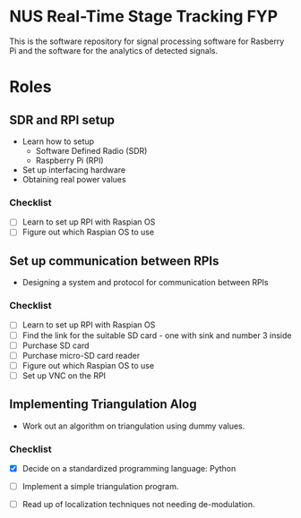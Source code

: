# NUS Real-Time Stage Tracking FYP

This is the software repository for signal processing software for Rasberry Pi and the software for the analytics of detected signals.

# Roles

## SDR and RPI setup
 - Learn how to setup
   - Software Defined Radio (SDR)
   - Raspberry Pi (RPI)
 - Set up interfacing hardware
 - Obtaining real power values

### Checklist
- [ ] Learn to set up RPI with Raspian OS
- [ ] Figure out which Raspian OS to use

## Set up communication between RPIs

 - Designing a system and protocol for communication between RPIs

### Checklist
- [ ] Learn to set up RPI with Raspian OS
- [ ] Find the link for the suitable SD card - one with sink and number 3 inside
- [ ] Purchase SD card
- [ ] Purchase micro-SD card reader
- [ ] Figure out which Raspian OS to use
- [ ] Set up VNC on the RPI

## Implementing Triangulation Alog

 - Work out an algorithm on triangulation using dummy values.

### Checklist
- [x] Decide on a standardized programming language: Python
- [ ] Implement a simple triangulation program.
- [ ] Read up of localization techniques not needing de-modulation.

